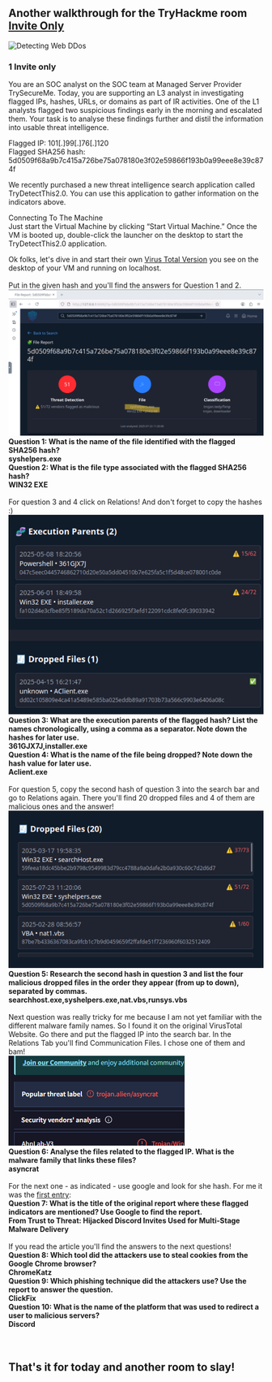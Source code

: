 ## Another walkthrough for the TryHackme room [Invite Only](https://tryhackme.com/room/invite-only) <br>

 <img width="150" height="150" alt="Detecting Web DDos" src="https://tryhackme-images.s3.amazonaws.com/room-icons/5fc2847e1bbebc03aa89fbf2-1757474827465" /> <br>

 ### 1 Invite only <br>

You are an SOC analyst on the SOC team at Managed Server Provider TrySecureMe. Today, you are supporting an L3 analyst in investigating flagged IPs, hashes, URLs, or domains as part of IR activities. One of the L1 analysts flagged two suspicious findings early in the morning and escalated them. Your task is to analyse these findings further and distil the information into usable threat intelligence. <br>

Flagged IP: 101[.]99[.]76[.]120<br>
Flagged SHA256 hash: 5d0509f68a9b7c415a726be75a078180e3f02e59866f193b0a99eee8e39c874f<br>

We recently purchased a new threat intelligence search application called TryDetectThis2.0. You can use this application to gather information on the indicators above.<br>

Connecting To The Machine<br>
Just start the Virtual Machine by clicking “Start Virtual Machine.” Once the VM is booted up, double-click the launcher on the desktop to start the TryDetectThis2.0 application.<br>

Ok folks, let's dive in and start their own [Virus Total Version](https://www.virustotal.com/) you see on the desktop of your VM and running on localhost. <br>
<br>
Put in the given hash and you'll find the answers for Question 1 and 2. 
<img src="https://github.com/codingfox86/thm_InviteOnly/blob/main/q1.png" /> <br>
__Question 1: What is the name of the file identified with the flagged SHA256 hash? <br>
syshelpers.exe__ <br>
__Question 2: What is the file type associated with the flagged SHA256 hash? <br>
WIN32 EXE__ <br>
<br>
For question 3 and 4 click on Relations! And don't forget to copy the hashes :) <br>
<img src="https://github.com/codingfox86/thm_InviteOnly/blob/main/q3.png" /> <br>
__Question 3: What are the execution parents of the flagged hash? List the names chronologically, using a comma as a separator. Note down the hashes for later use.<br>
361GJX7J,installer.exe__ <br>
__Question 4: What is the name of the file being dropped? Note down the hash value for later use. <br>
Aclient.exe__ <br>
<br>
For question 5, copy the second hash of question 3 into the search bar and go to Relations again. There you'll find 20 dropped files and 4 of them are malicious ones and the answer! <br>
<img src="https://github.com/codingfox86/thm_InviteOnly/blob/main/q5.png" /> <br>
__Question 5: Research the second hash in question 3 and list the four malicious dropped files in the order they appear (from up to down), separated by commas. <br>
searchhost.exe,syshelpers.exe,nat.vbs,runsys.vbs__ <br>
<br>
Next question was really tricky for me because I am not yet familiar with the different malware family names. So I found it on the original VirusTotal Website. Go there and put the flagged IP into the search bar. In the Relations Tab you'll find Communication Files. I chose one of them and bam! <br>
<img src="https://github.com/codingfox86/thm_InviteOnly/blob/main/q6.png" /> <br>
__Question 6: Analyse the files related to the flagged IP. What is the malware family that links these files? <br>
asyncrat__ <br>
<br>
For the next one - as indicated - use google and look for she hash. For me it was the [first entry](https://research.checkpoint.com/2025/from-trust-to-threat-hijacked-discord-invites-used-for-multi-stage-malware-delivery/):<br>
__Question 7: What is the title of the original report where these flagged indicators are mentioned? Use Google to find the report.<br>
From Trust to Threat: Hijacked Discord Invites Used for Multi-Stage Malware Delivery__ <br>
<br>
If you read the article you'll find the answers to the next questions! <br>
__Question 8: Which tool did the attackers use to steal cookies from the Google Chrome browser?<br>
ChromeKatz__ <br>
__Question 9: Which phishing technique did the attackers use? Use the report to answer the question.<br>
ClickFix__ <br>
__Question 10: What is the name of the platform that was used to redirect a user to malicious servers?<br>
Discord__ <br>
<br>
<br>
## That's it for today and another room to slay! 
